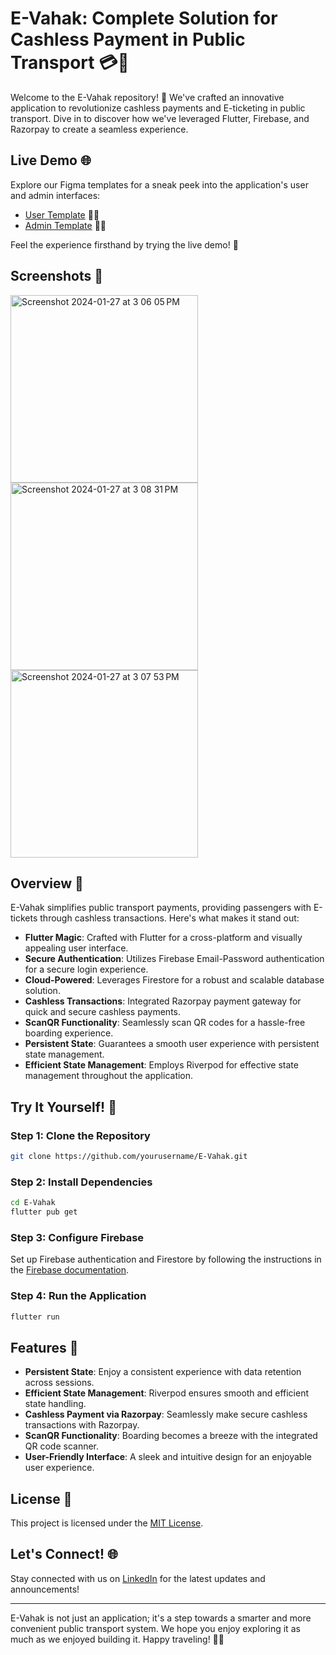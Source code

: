 # E-Vahak: Complete Solution for Cashless Payment in Public Transport 💳🚌

Welcome to the E-Vahak repository! 🚀 We've crafted an innovative application to revolutionize cashless payments and E-ticketing in public transport. Dive in to discover how we've leveraged Flutter, Firebase, and Razorpay to create a seamless experience.

## Live Demo 🌐

Explore our Figma templates for a sneak peek into the application's user and admin interfaces:

- [User Template](https://www.figma.com/proto/hn2rS1mbCdUBNX4dsVxzAn/Mobile-UI-kit-(Community)?page-id=456%3A2576&type=design&node-id=456-3527&viewport=-87%2C285%2C0.4&t=hMhgiH8aFEOmkb3n-1&scaling=scale-down&starting-point-node-id=456%3A3527&show-proto-sidebar=1&mode=design) 🚶‍♂️
- [Admin Template](https://www.figma.com/proto/hn2rS1mbCdUBNX4dsVxzAn/Mobile-UI-kit-(Community)?page-id=456%3A2576&type=design&node-id=459-4875&viewport=-87%2C285%2C0.4&t=hMhgiH8aFEOmkb3n-1&scaling=scale-down&starting-point-node-id=459%3A4875&show-proto-sidebar=1&mode=design) 👩‍💼

Feel the experience firsthand by trying the live demo! 📱

## Screenshots 📸
<img width="300" alt="Screenshot 2024-01-27 at 3 06 05 PM" src="https://github.com/abhi3940/e_vahak/assets/75218064/6ddd0909-1aa8-499e-bc6d-82899bf024b3">
<img width="300" alt="Screenshot 2024-01-27 at 3 08 31 PM" src="https://github.com/abhi3940/e_vahak/assets/75218064/18f81c4b-ee07-4b84-bebb-445a8809f926">
<img width="300" alt="Screenshot 2024-01-27 at 3 07 53 PM" src="https://github.com/abhi3940/e_vahak/assets/75218064/2094a971-0f66-4cdf-8930-c9893d1ad27d">



## Overview 📝

E-Vahak simplifies public transport payments, providing passengers with E-tickets through cashless transactions. Here's what makes it stand out:

- **Flutter Magic**: Crafted with Flutter for a cross-platform and visually appealing user interface.
- **Secure Authentication**: Utilizes Firebase Email-Password authentication for a secure login experience.
- **Cloud-Powered**: Leverages Firestore for a robust and scalable database solution.
- **Cashless Transactions**: Integrated Razorpay payment gateway for quick and secure cashless payments.
- **ScanQR Functionality**: Seamlessly scan QR codes for a hassle-free boarding experience.
- **Persistent State**: Guarantees a smooth user experience with persistent state management.
- **Efficient State Management**: Employs Riverpod for effective state management throughout the application.

## Try It Yourself! 🚀

### Step 1: Clone the Repository

```bash
git clone https://github.com/yourusername/E-Vahak.git
```

### Step 2: Install Dependencies

```bash
cd E-Vahak
flutter pub get
```

### Step 3: Configure Firebase

Set up Firebase authentication and Firestore by following the instructions in the [Firebase documentation](https://firebase.flutter.dev/docs/overview).

### Step 4: Run the Application

```bash
flutter run
```

## Features 🌟

- **Persistent State**: Enjoy a consistent experience with data retention across sessions.
- **Efficient State Management**: Riverpod ensures smooth and efficient state handling.
- **Cashless Payment via Razorpay**: Seamlessly make secure cashless transactions with Razorpay.
- **ScanQR Functionality**: Boarding becomes a breeze with the integrated QR code scanner.
- **User-Friendly Interface**: A sleek and intuitive design for an enjoyable user experience.

  
## License 📄

This project is licensed under the [MIT License](LICENSE).

## Let's Connect! 🌐

Stay connected with us on [LinkedIn](https://www.linkedin.com/in/abhijeet-savale/) for the latest updates and announcements!

---

E-Vahak is not just an application; it's a step towards a smarter and more convenient public transport system. We hope you enjoy exploring it as much as we enjoyed building it. Happy traveling! 🚌💨

